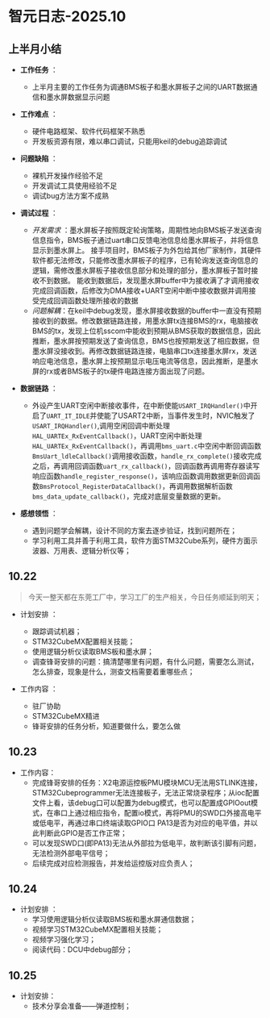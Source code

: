 # 智元日志-2025.10  

## 上半月小结

* **工作任务** ：  
  * 上半月主要的工作任务为调通BMS板子和墨水屏板子之间的UART数据通信和墨水屏数据显示问题

* **工作难点** ：  
  * 硬件电路框架、软件代码框架不熟悉  
  * 开发板资源有限，难以串口调试，只能用keil的debug追踪调试

* **问题缺陷** ：  
  * 裸机开发操作经验不足  
  * 开发调试工具使用经验不足  
  * 调试bug方法方案不成熟  

* **调试过程** ：
  * *开发需求* ：墨水屏板子按照既定轮询策略，周期性地向BMS板子发送查询信息指令，BMS板子通过uart串口反馈电池信息给墨水屏板子，并将信息显示到墨水屏上。
    接手项目时，BMS板子为外包给其他厂家制作，其硬件软件都无法修改，只能修改墨水屏板子的程序，已有轮询发送查询信息的逻辑，需修改墨水屏板子接收信息部分和处理的部分，墨水屏板子暂时接收不到数据。
    能收到数据后，发现墨水屏buffer中为接收满了才调用接收完成回调函数，后修改为DMA接收+UART空闲中断中接收数据并调用接受完成回调函数处理所接收的数据  
  * *问题解耦*：在keil中debug发现，墨水屏接收数据的buffer中一直没有预期接收到的数据。修改数据链路连接，用墨水屏tx连接BMS的rx，电脑接收BMS的tx，发现上位机sscom中能收到预期从BMS获取的数据信息，因此推断，墨水屏按预期发送了查询信息，BMS也按预期发送了相应数据，但墨水屏没接收到。再修改数据链路连接，电脑串口tx连接墨水屏rx，发送响应电池信息，墨水屏上按预期显示电压电流等信息，因此推断，是墨水屏的rx或者BMS板子的tx硬件电路连接方面出现了问题。

* **数据链路** ：  
    - 外设产生UART空闲中断接收事件，在中断使能`USART_IRQHandler()`中开启了`UART_IT_IDLE`并使能了USART2中断，当事件发生时，NVIC触发了`USART_IRQHandler()`,调用空闲回调中断处理`HAL_UARTEx_RxEventCallback()`，UART空闲中断处理`HAL_UARTEx_RxEventCallback()`，再调用`bms_uart.c`中空闲中断回调函数`BmsUart_ldleCallback()`调用接收函数，`handle_rx_complete()`接收完成之后，再调用回调函数`uart_rx_callback()`，回调函数再调用寄存器读写响应函数`handle_register_response()`，该响应函数调用数据更新回调函数`BmsProtocol_RegisterDataCallback()`，再调用数据解析函数`bms_data_update_callback()`，完成对底层变量数据的更新。

* **感想领悟** ：  
  * 遇到问题学会解耦，设计不同的方案去逐步验证，找到问题所在；
  * 学习利用工具并善于利用工具，软件方面STM32Cube系列，硬件方面示波器、万用表、逻辑分析仪等；

## 10.22

> 今天一整天都在东莞工厂中，学习工厂的生产相关，今日任务顺延到明天；

* 计划安排 ：
  * 跟踪调试机器；
  * STM32CubeMX配置相关技能；
  * 使用逻辑分析仪读取BMS板和墨水屏；
  * 调查锋哥安排的问题：搞清楚哪里有问题，有什么问题，需要怎么测试，怎么排查，现象是什么，测查文档需要着重哪些点；

* 工作内容 ：
  * 驻厂协助
  * STM32CubeMX精进
  * 锋哥安排的任务分析，知道要做什么，要怎么做

## 10.23  
* 工作内容：
   - 完成锋哥安排的任务：X2电源运控板PMU模块MCU无法用STLINK连接，STM32Cubeprogrammer无法连接板子，无法正常烧录程序；从ioc配置文件上看，该debug口可以配置为debug模式，也可以配置成GPIOout模式，在串口上通过相应指令，配置io模式，再将PMU的SWD口外接高电平或低电平，再通过串口终端读取GPIO口 PA13是否为对应的电平值，并以此判断此GPIO是否工作正常；
   - 可以发现SWD口(即PA13)无法从外部拉为低电平，故判断该引脚有问题，无法检测外部电平信号；
   - 后续完成对应检测报告，并发给运控版对应负责人；

## 10.24  
- 计划安排 ：
  - 学习使用逻辑分析仪读取BMS板和墨水屏通信数据；
  - 视频学习STM32CubeMX配置相关技能；
  - 视频学习强化学习；
  - 阅读代码：DCU中debug部分；

## 10.25
- 计划安排：
  - 技术分享会准备——弹道控制；






